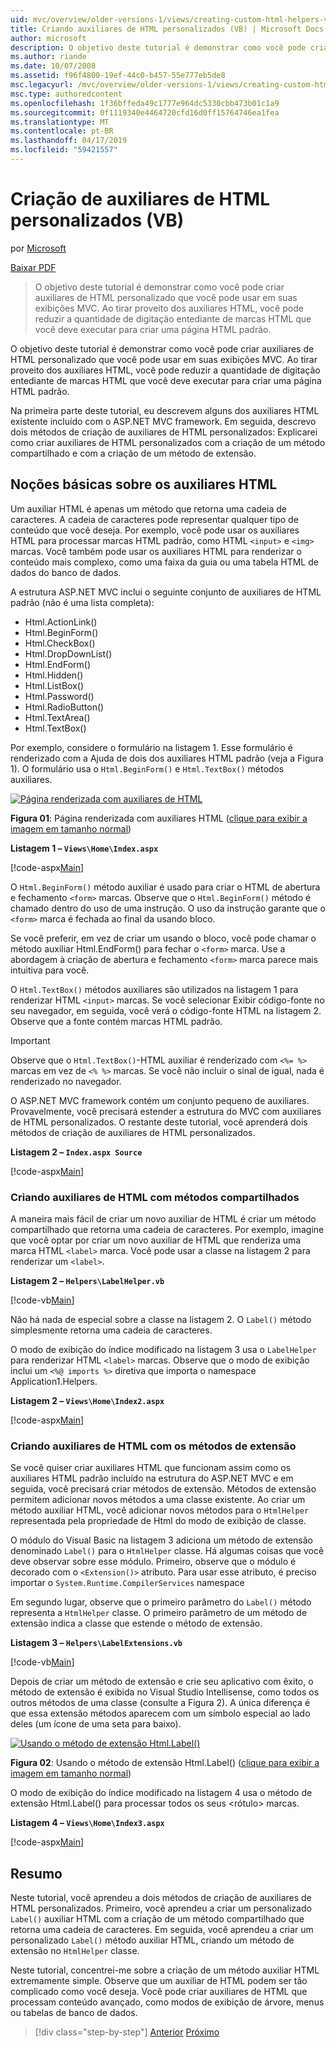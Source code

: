```yaml
---
uid: mvc/overview/older-versions-1/views/creating-custom-html-helpers-vb
title: Criando auxiliares de HTML personalizados (VB) | Microsoft Docs
author: microsoft
description: O objetivo deste tutorial é demonstrar como você pode criar auxiliares de HTML personalizado que você pode usar em suas exibições MVC. Ao aproveitar o auxiliar HTML...
ms.author: riande
ms.date: 10/07/2008
ms.assetid: f96f4800-19ef-44c0-b457-55e777eb5de8
msc.legacyurl: /mvc/overview/older-versions-1/views/creating-custom-html-helpers-vb
msc.type: authoredcontent
ms.openlocfilehash: 1f36bffeda49c1777e964dc5330cbb473b01c1a9
ms.sourcegitcommit: 0f1119340e4464720cfd16d0ff15764746ea1fea
ms.translationtype: MT
ms.contentlocale: pt-BR
ms.lasthandoff: 04/17/2019
ms.locfileid: "59421557"
---
```

# <a name="creating-custom-html-helpers-vb"></a>Criação de auxiliares de HTML personalizados (VB)

por [Microsoft](https://github.com/microsoft)

[Baixar PDF](http://download.microsoft.com/download/1/1/f/11f721aa-d749-4ed7-bb89-a681b68894e6/ASPNET_MVC_Tutorial_9_VB.pdf)

> O objetivo deste tutorial é demonstrar como você pode criar auxiliares de HTML personalizado que você pode usar em suas exibições MVC. Ao tirar proveito dos auxiliares HTML, você pode reduzir a quantidade de digitação entediante de marcas HTML que você deve executar para criar uma página HTML padrão.


O objetivo deste tutorial é demonstrar como você pode criar auxiliares de HTML personalizado que você pode usar em suas exibições MVC. Ao tirar proveito dos auxiliares HTML, você pode reduzir a quantidade de digitação entediante de marcas HTML que você deve executar para criar uma página HTML padrão.

Na primeira parte deste tutorial, eu descrevem alguns dos auxiliares HTML existente incluído com o ASP.NET MVC framework. Em seguida, descrevo dois métodos de criação de auxiliares de HTML personalizados: Explicarei como criar auxiliares de HTML personalizados com a criação de um método compartilhado e com a criação de um método de extensão.

## <a name="understanding-html-helpers"></a>Noções básicas sobre os auxiliares HTML

Um auxiliar HTML é apenas um método que retorna uma cadeia de caracteres. A cadeia de caracteres pode representar qualquer tipo de conteúdo que você deseja. Por exemplo, você pode usar os auxiliares HTML para processar marcas HTML padrão, como HTML `<input>` e `<img>` marcas. Você também pode usar os auxiliares HTML para renderizar o conteúdo mais complexo, como uma faixa da guia ou uma tabela HTML de dados do banco de dados.

A estrutura ASP.NET MVC inclui o seguinte conjunto de auxiliares de HTML padrão (não é uma lista completa):

- Html.ActionLink()
- Html.BeginForm()
- Html.CheckBox()
- Html.DropDownList()
- Html.EndForm()
- Html.Hidden()
- Html.ListBox()
- Html.Password()
- Html.RadioButton()
- Html.TextArea()
- Html.TextBox()

Por exemplo, considere o formulário na listagem 1. Esse formulário é renderizado com a Ajuda de dois dos auxiliares HTML padrão (veja a Figura 1). O formulário usa o `Html.BeginForm()` e `Html.TextBox()` métodos auxiliares.


[![Página renderizada com auxiliares de HTML](creating-custom-html-helpers-vb/_static/image2.png)](creating-custom-html-helpers-vb/_static/image1.png)

**Figura 01**: Página renderizada com auxiliares HTML ([clique para exibir a imagem em tamanho normal](creating-custom-html-helpers-vb/_static/image3.png))


**Listagem 1 – `Views\Home\Index.aspx`**

[!code-aspx[Main](creating-custom-html-helpers-vb/samples/sample1.aspx)]

O `Html.BeginForm()` método auxiliar é usado para criar o HTML de abertura e fechamento `<form>` marcas. Observe que o `Html.BeginForm()` método é chamado dentro do uso de uma instrução. O uso da instrução garante que o `<form>` marca é fechada ao final da usando bloco.

Se você preferir, em vez de criar um usando o bloco, você pode chamar o método auxiliar Html.EndForm() para fechar o `<form>` marca. Use a abordagem à criação de abertura e fechamento `<form>` marca parece mais intuitiva para você.

O `Html.TextBox()` métodos auxiliares são utilizados na listagem 1 para renderizar HTML `<input>` marcas. Se você selecionar Exibir código-fonte no seu navegador, em seguida, você verá o código-fonte HTML na listagem 2. Observe que a fonte contém marcas HTML padrão.

> [!IMPORTANT]
> Observe que o `Html.TextBox()`-HTML auxiliar é renderizado com `<%= %>` marcas em vez de `<% %>` marcas. Se você não incluir o sinal de igual, nada é renderizado no navegador.

O ASP.NET MVC framework contém um conjunto pequeno de auxiliares. Provavelmente, você precisará estender a estrutura do MVC com auxiliares de HTML personalizados. O restante deste tutorial, você aprenderá dois métodos de criação de auxiliares de HTML personalizados.

**Listagem 2 – `Index.aspx Source`**

[!code-aspx[Main](creating-custom-html-helpers-vb/samples/sample2.aspx)]

### <a name="creating-html-helpers-with-shared-methods"></a>Criando auxiliares de HTML com métodos compartilhados

A maneira mais fácil de criar um novo auxiliar de HTML é criar um método compartilhado que retorna uma cadeia de caracteres. Por exemplo, imagine que você optar por criar um novo auxiliar de HTML que renderiza uma marca HTML `<label>` marca. Você pode usar a classe na listagem 2 para renderizar um `<label>`.

**Listagem 2 – `Helpers\LabelHelper.vb`**

[!code-vb[Main](creating-custom-html-helpers-vb/samples/sample3.vb)]

Não há nada de especial sobre a classe na listagem 2. O `Label()` método simplesmente retorna uma cadeia de caracteres.

O modo de exibição do índice modificado na listagem 3 usa o `LabelHelper` para renderizar HTML `<label>` marcas. Observe que o modo de exibição inclui um `<%@ imports %>` diretiva que importa o namespace Application1.Helpers.

**Listagem 2 – `Views\Home\Index2.aspx`**

[!code-aspx[Main](creating-custom-html-helpers-vb/samples/sample4.aspx)]

### <a name="creating-html-helpers-with-extension-methods"></a>Criando auxiliares de HTML com os métodos de extensão

Se você quiser criar auxiliares HTML que funcionam assim como os auxiliares HTML padrão incluído na estrutura do ASP.NET MVC e em seguida, você precisará criar métodos de extensão. Métodos de extensão permitem adicionar novos métodos a uma classe existente. Ao criar um método auxiliar HTML, você adicionar novos métodos para o `HtmlHelper` representada pela propriedade de Html do modo de exibição de classe.

O módulo do Visual Basic na listagem 3 adiciona um método de extensão denominado `Label()` para o `HtmlHelper` classe. Há algumas coisas que você deve observar sobre esse módulo. Primeiro, observe que o módulo é decorado com o `<Extension()>` atributo. Para usar esse atributo, é preciso importar o `System.Runtime.CompilerServices` namespace

Em segundo lugar, observe que o primeiro parâmetro do `Label()` método representa a `HtmlHelper` classe. O primeiro parâmetro de um método de extensão indica a classe que estende o método de extensão.

**Listagem 3 – `Helpers\LabelExtensions.vb`**

[!code-vb[Main](creating-custom-html-helpers-vb/samples/sample5.vb)]

Depois de criar um método de extensão e crie seu aplicativo com êxito, o método de extensão é exibida no Visual Studio Intellisense, como todos os outros métodos de uma classe (consulte a Figura 2). A única diferença é que essa extensão métodos aparecem com um símbolo especial ao lado deles (um ícone de uma seta para baixo).


[![Usando o método de extensão Html.Label()](creating-custom-html-helpers-vb/_static/image5.png)](creating-custom-html-helpers-vb/_static/image4.png)

**Figura 02**: Usando o método de extensão Html.Label() ([clique para exibir a imagem em tamanho normal](creating-custom-html-helpers-vb/_static/image6.png))


O modo de exibição do índice modificado na listagem 4 usa o método de extensão Html.Label() para processar todos os seus &lt;rótulo&gt; marcas.

**Listagem 4 – `Views\Home\Index3.aspx`**

[!code-aspx[Main](creating-custom-html-helpers-vb/samples/sample6.aspx)]

## <a name="summary"></a>Resumo

Neste tutorial, você aprendeu a dois métodos de criação de auxiliares de HTML personalizados. Primeiro, você aprendeu a criar um personalizado `Label()` auxiliar HTML com a criação de um método compartilhado que retorna uma cadeia de caracteres. Em seguida, você aprendeu a criar um personalizado `Label()` método auxiliar HTML, criando um método de extensão no `HtmlHelper` classe.

Neste tutorial, concentrei-me sobre a criação de um método auxiliar HTML extremamente simple. Observe que um auxiliar de HTML podem ser tão complicado como você deseja. Você pode criar auxiliares de HTML que processam conteúdo avançado, como modos de exibição de árvore, menus ou tabelas de banco de dados.

> [!div class="step-by-step"]
> [Anterior](asp-net-mvc-views-overview-vb.md)
> [Próximo](using-the-tagbuilder-class-to-build-html-helpers-vb.md)
